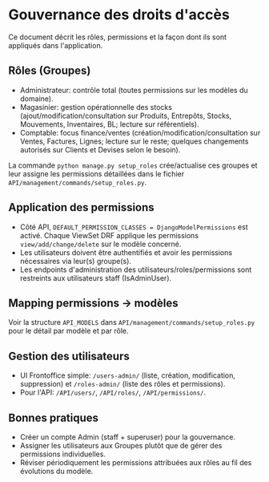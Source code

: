 # Gouvernance des droits d'accès

Ce document décrit les rôles, permissions et la façon dont ils sont appliqués dans l'application.

## Rôles (Groupes)
- Administrateur: contrôle total (toutes permissions sur les modèles du domaine).
- Magasinier: gestion opérationnelle des stocks (ajout/modification/consultation sur Produits, Entrepôts, Stocks, Mouvements, Inventaires, BL; lecture sur référentiels).
- Comptable: focus finance/ventes (création/modification/consultation sur Ventes, Factures, Lignes; lecture sur le reste; quelques changements autorisés sur Clients et Devises selon le besoin).

La commande `python manage.py setup_roles` crée/actualise ces groupes et leur assigne les permissions détaillées dans le fichier `API/management/commands/setup_roles.py`.

## Application des permissions
- Côté API, `DEFAULT_PERMISSION_CLASSES = DjangoModelPermissions` est activé. Chaque ViewSet DRF applique les permissions `view/add/change/delete` sur le modèle concerné.
- Les utilisateurs doivent être authentifiés et avoir les permissions nécessaires via leur(s) groupe(s).
- Les endpoints d'administration des utilisateurs/roles/permissions sont restreints aux utilisateurs staff (IsAdminUser).

## Mapping permissions -> modèles
Voir la structure `API_MODELS` dans `API/management/commands/setup_roles.py` pour le détail par modèle et par rôle.

## Gestion des utilisateurs
- UI Frontoffice simple: `/users-admin/` (liste, création, modification, suppression) et `/roles-admin/` (liste des rôles et permissions).
- Pour l'API: `/API/users/`, `/API/roles/`, `/API/permissions/`.

## Bonnes pratiques
- Créer un compte Admin (staff + superuser) pour la gouvernance.
- Assigner les utilisateurs aux Groupes plutôt que de gérer des permissions individuelles.
- Réviser périodiquement les permissions attribuées aux rôles au fil des évolutions du modèle.
